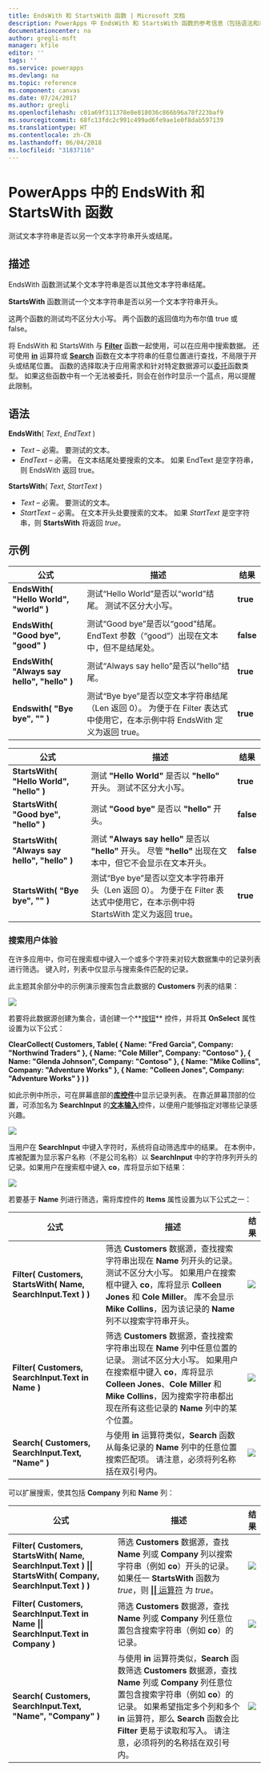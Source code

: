 ```yaml
---
title: EndsWith 和 StartsWith 函数 | Microsoft 文档
description: PowerApps 中 EndsWith 和 StartsWith 函数的参考信息（包括语法和示例）
documentationcenter: na
author: gregli-msft
manager: kfile
editor: ''
tags: ''
ms.service: powerapps
ms.devlang: na
ms.topic: reference
ms.component: canvas
ms.date: 07/24/2017
ms.author: gregli
ms.openlocfilehash: c01a69f311378e8e818036c866b96a78f223baf9
ms.sourcegitcommit: 68fc13fdc2c991c499ad6fe9ae1e0f8dab597139
ms.translationtype: HT
ms.contentlocale: zh-CN
ms.lasthandoff: 06/04/2018
ms.locfileid: "31837116"
---
```

# <a name="endswith-and-startswith-functions-in-powerapps"></a>PowerApps 中的 EndsWith 和 StartsWith 函数
测试文本字符串是否以另一个文本字符串开头或结尾。

## <a name="description"></a>描述
EndsWith 函数测试某个文本字符串是否以其他文本字符串结尾。

**StartsWith** 函数测试一个文本字符串是否以另一个文本字符串开头。    

这两个函数的测试均不区分大小写。  两个函数的返回值均为布尔值 true 或 false。  

将 EndsWith 和 StartsWith 与 **[Filter](function-filter-lookup.md)** 函数一起使用，可以在应用中搜索数据。 还可使用 **[in](operators.md#in-and-exactin-operators)** 运算符或 **[Search](function-filter-lookup.md)** 函数在文本字符串的任意位置进行查找，不局限于开头或结尾位置。  函数的选择取决于应用需求和针对特定数据源可以[委托](../delegation-overview.md)函数类型。  如果这些函数中有一个无法被委托，则会在创作时显示一个蓝点，用以提醒此限制。

## <a name="syntax"></a>语法
**EndsWith**( *Text*, *EndText* )

* *Text* – 必需。  要测试的文本。
* *EndText* – 必需。  在文本结尾处要搜索的文本。  如果 EndText 是空字符串，则 EndsWith 返回 true。

**StartsWith**( *Text*, *StartText* )

* *Text* – 必需。  要测试的文本。
* *StartText* – 必需。  在文本开头处要搜索的文本。  如果 *StartText* 是空字符串，则 **StartsWith** 将返回 *true*。

## <a name="examples"></a>示例
| 公式 | 描述 | 结果 |
| --- | --- | --- |
| **EndsWith( "Hello World", "world" )** |测试“Hello World”是否以“world”结尾。  测试不区分大小写。 |**true** |
| **EndsWith( "Good bye", "good" )** |测试“Good bye”是否以“good”结尾。  EndText 参数（“good”）出现在文本中，但不是结尾处。 |**false** |
| **EndsWith( "Always say hello", "hello" )** |测试“Always say hello”是否以“hello”结尾。 |**true** |
| **Endswith( "Bye bye", "" )** |测试“Bye bye”是否以空文本字符串结尾（Len 返回 0）。  为便于在 Filter 表达式中使用它，在本示例中将 EndsWith 定义为返回 true。 |**true** |

| 公式 | 描述 | 结果 |
| --- | --- | --- |
| **StartsWith( "Hello World", "hello" )** |测试 **"Hello World"** 是否以 **"hello"** 开头。  测试不区分大小写。 |**true** |
| **StartsWith( "Good bye", "hello" )** |测试 **"Good bye"** 是否以 **"hello"** 开头。 |**false** |
| **StartsWith( "Always say hello", "hello" )** |测试 **"Always say hello"** 是否以 **"hello"** 开头。  尽管 **"hello"** 出现在文本中，但它不会显示在文本开头。 |**false** |
| **StartsWith( "Bye bye", "" )** |测试“Bye bye”是否以空文本字符串开头（Len 返回 0）。  为便于在 Filter 表达式中使用它，在本示例中将 StartsWith 定义为返回 true。 |**true** |

### <a name="search-user-experience"></a>搜索用户体验
在许多应用中，你可在搜索框中键入一个或多个字符来对较大数据集中的记录列表进行筛选。 键入时，列表中仅显示与搜索条件匹配的记录。

此主题其余部分中的示例演示搜索包含此数据的 **Customers** 列表的结果：

![](media/function-startswith/customers.png)

若要将此数据源创建为集合，请创建一个**[按钮](../controls/control-button.md)** 控件，并将其 **OnSelect** 属性设置为以下公式：

**ClearCollect( Customers, Table( { Name: "Fred Garcia", Company: "Northwind Traders" }, { Name: "Cole Miller", Company: "Contoso" }, { Name: "Glenda Johnson", Company: "Contoso" }, { Name: "Mike Collins", Company: "Adventure Works" }, { Name: "Colleen Jones", Company: "Adventure Works" } ) )**

如此示例中所示，可在屏幕底部的[**库控件**](../controls/control-gallery.md)中显示记录列表。 在靠近屏幕顶部的位置，可添加名为 **SearchInput** 的[**文本输入**](../controls/control-text-input.md)控件，以便用户能够指定对哪些记录感兴趣。

![](media/function-startswith/customers-ux-unfiltered.png)

当用户在 **SearchInput** 中键入字符时，系统将自动筛选库中的结果。 在本例中，库被配置为显示客户名称（不是公司名称）以 **SearchInput** 中的字符序列开头的记录。如果用户在搜索框中键入 **co**，库将显示如下结果：

![](media/function-startswith/customers-ux-startswith-co.png)

若要基于 **Name** 列进行筛选，需将库控件的 **Items** 属性设置为以下公式之一：

| 公式 | 描述 | 结果 |
| --- | --- | --- |
| **Filter( Customers, StartsWith( Name, SearchInput.Text ) )** |筛选 **Customers** 数据源，查找搜索字符串出现在 **Name** 列开头的记录。 测试不区分大小写。 如果用户在搜索框中键入 **co**，库将显示 **Colleen Jones** 和 **Cole Miller**。 库不会显示 **Mike Collins**，因为该记录的 **Name** 列不以搜索字符串开头。 |<style> img { max-width: none } </style> ![](media/function-startswith/customers-name-co-startswith.png) |
| **Filter( Customers, SearchInput.Text in Name )** |筛选 **Customers** 数据源，查找搜索字符串出现在 **Name** 列中任意位置的记录。 测试不区分大小写。 如果用户在搜索框中键入 **co**，库将显示 **Colleen Jones**、**Cole Miller** 和 **Mike Collins**，因为搜索字符串都出现在所有这些记录的 **Name** 列中的某个位置。 |<style> img { max-width: none } </style> ![](media/function-startswith/customers-name-co-contains.png) |
| **Search( Customers, SearchInput.Text, "Name" )** |与使用 **in** 运算符类似，**Search** 函数从每条记录的 **Name** 列中的任意位置搜索匹配项。 请注意，必须将列名称括在双引号内。 |<style> img { max-width: none } </style> ![](media/function-startswith/customers-name-co-contains.png) |

可以扩展搜索，使其包括 **Company** 列和 **Name** 列：

| 公式 | 描述 | 结果 |
| --- | --- | --- |
| **Filter( Customers, StartsWith( Name, SearchInput.Text ) &#124;&#124; StartsWith( Company, SearchInput.Text ) )** |筛选 **Customers** 数据源，查找 **Name** 列或 **Company** 列以搜索字符串（例如 **co**）开头的记录。  如果任一 **StartsWith** 函数为 *true*，则 [**&#124;&#124;** 运算符](operators.md) 为 *true*。 |<style> img { max-width: none } </style> ![](media/function-startswith/customers-all-co-startswith.png) |
| **Filter( Customers, SearchInput.Text in Name &#124;&#124; SearchInput.Text in Company )** |筛选 **Customers** 数据源，查找 **Name** 列或 **Company** 列任意位置包含搜索字符串（例如 **co**）的记录。 |<style> img { max-width: none } </style> ![](media/function-startswith/customers-all-co-contains.png) |
| **Search( Customers, SearchInput.Text, "Name", "Company" )** |与使用 **in** 运算符类似，**Search** 函数筛选 **Customers** 数据源，查找 **Name** 列或 **Company** 列任意位置包含搜索字符串（例如 **co**）的记录。 如果希望指定多个列和多个 **in** 运算符，那么 **Search** 函数会比 **Filter** 更易于读取和写入。 请注意，必须将列的名称括在双引号内。 |<style> img { max-width: none } </style> ![](media/function-startswith/customers-all-co-contains.png) |

